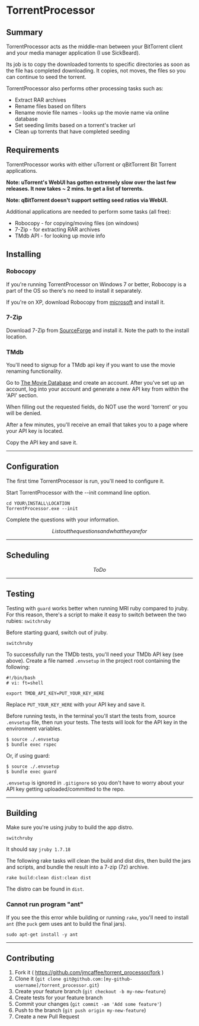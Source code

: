 # TorrentProcessor


## Summary

TorrentProcessor acts as the middle-man between your BitTorrent client
and your media manager application (I use SickBeard).

Its job is to copy the downloaded torrents to specific directories as
soon as the file has completed downloading. It copies, not moves, the
files so you can continue to seed the torrent.

TorrentProcessor also performs other processing tasks such as:

- Extract RAR archives
- Rename files based on filters
- Rename movie file names - looks up the movie name via online database
- Set seeding limits based on a torrent's tracker url
- Clean up torrents that have completed seeding


## Requirements

TorrentProcessor works with either uTorrent or qBitTorrent Bit Torrent
applications.

__Note: uTorrent's WebUI has gotten extremely slow over the last few
releases. It now takes ~ 2 mins. to get a list of torrents.__

__Note: qBitTorrent doesn't support setting seed ratios via WebUI.__

Additional applications are needed to perform some tasks (all free):

- Robocopy - for copying/moving files (on windows)
- 7-Zip    - for extracting RAR archives
- TMdb API - for looking up movie info


## Installing

### Robocopy

If you're running TorrentProcessor on Windows 7 or better, Robocopy
is a part of the OS so there's no need to install it separately.

If you're on XP, download Robocopy from [microsoft](http://download.microsoft.com/download/f/d/0/fd05def7-68a1-4f71-8546-25c359cc0842/UtilitySpotlight2006_11.exe)
and install it.


### 7-Zip

Download 7-Zip from [SourceForge](http://downloads.sourceforge.net/sevenzip/7z920.exe) and install it.
Note the path to the install location.


### TMdb

You'll need to signup for a TMdb api key if you want to use the movie
renaming functionality.

Go to [The Movie Database](https://www.themoviedb.org/account) and create an account.
After you've set up an account, log into your account and generate a new API key
from within the 'API' section.

When filling out the requested fields, do NOT use the word 'torrent'
or you will be denied.

After a few minutes, you'll receive an email that takes you to a page where
your API key is located.

Copy the API key and save it.

---

## Configuration

The first time TorrentProcessor is run, you'll need to configure it.

Start TorrentProcessor with the --init command line option.

    cd YOUR\INSTALL\LOCATION
    TorrentProcessor.exe --init

Complete the questions with your information.

_$$ List out the questions and what they are for $$_

---

## Scheduling

_$$ ToDo $$_

---

## Testing

Testing with `guard` works better when running MRI ruby compared to jruby.
For this reason, there's a script to make it easy to switch between the two
rubies: `switchruby`

Before starting guard, switch out of jruby.

    switchruby

To successfully run the TMDb tests, you'll need your TMDb API key (see above).
Create a file named `.envsetup` in the project root containing the following:

    #!/bin/bash
    # vi: ft=shell

    export TMDB_API_KEY=PUT_YOUR_KEY_HERE

Replace `PUT_YOUR_KEY_HERE` with your API key and save it.

Before running tests, in the terminal you'll start the tests from,
source `.envsetup` file, then run your tests.
The tests will look for the API key in the environment variables.

    $ source ./.envsetup
    $ bundle exec rspec

Or, if using guard:

    $ source ./.envsetup
    $ bundle exec guard

`.envsetup` is ignored in `.gitignore` so you don't have to worry about your
API key getting uploaded/committed to the repo.

---

## Building

Make sure you're using jruby to build the app distro.

    switchruby

It should say `jruby 1.7.18`

The following rake tasks will clean the build and dist dirs, then build
the jars and scripts, and bundle the result into a 7-zip (7z) archive.

    rake build:clean dist:clean dist

The distro can be found in `dist`.

### Cannot run program "ant"

If you see the this error while building or running `rake`, you'll need to
install `ant` (the `puck` gem uses ant to build the final jars).

    sudo apt-get install -y ant

---

## Contributing

1. Fork it ( https://github.com/jmcaffee/torrent_processor/fork )
1. Clone it (`git clone git@github.com:[my-github-username]/torrent_processor.git`)
2. Create your feature branch (`git checkout -b my-new-feature`)
3. Create tests for your feature branch
4. Commit your changes (`git commit -am 'Add some feature'`)
5. Push to the branch (`git push origin my-new-feature`)
6. Create a new Pull Request

